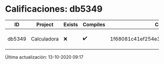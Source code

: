 # Calificaciones: db5349
|ID|Project|Exists|Compiles|CommitHash|CommitDate|CheckDate|Comments|
|-|-|-|-|-|-|-|-|
|db5349|Calculadora|❌|✔️|1f68081c41ef254e3bc362377bd3052352625f93|11-10-2020 17:00:33|13-10-2020 09:17:20|Tu código no compila|

Última actualización: 13-10-2020 09:17